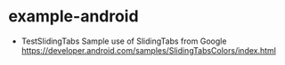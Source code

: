 example-android
===============

  - TestSlidingTabs
    Sample use of SlidingTabs from Google https://developer.android.com/samples/SlidingTabsColors/index.html
